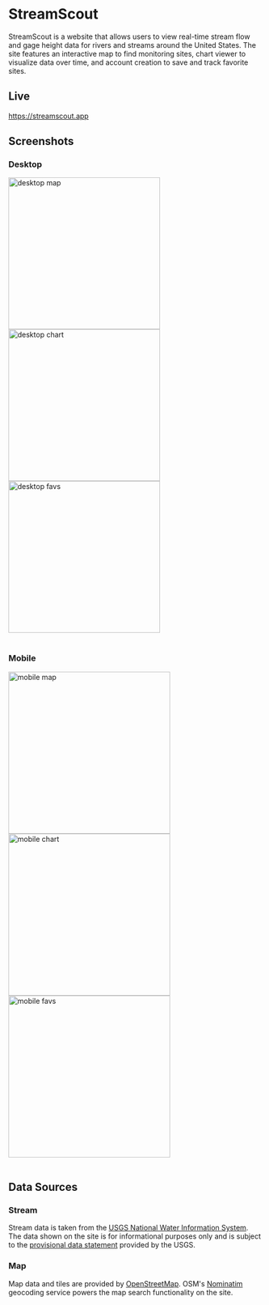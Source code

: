 # StreamScout

StreamScout is a website that allows users to view real-time stream flow and gage height data for rivers and streams around the United States. The site features an interactive map to find monitoring sites, chart viewer to visualize data over time, and account creation to save and track favorite sites.

## Live

https://streamscout.app

## Screenshots

### Desktop

<img src="https://i.imgur.com/PajbbNR.png" height="300px" alt="desktop map"/>
<img src="https://i.imgur.com/h1sBr3N.png" height="300px" alt="desktop chart"/>
<img src="https://i.imgur.com/K4rOKuG.png" height="300px" alt="desktop favs"/>
<br><br>

### Mobile

<img src="https://i.imgur.com/U9JycqR.png" height="320px" alt="mobile map"/>
<img src="https://i.imgur.com/sFrIlDb.png" height="320px" alt="mobile chart"/>
<img src="https://i.imgur.com/WDPgnjw.png" height="320px" alt="mobile favs"/>
<br><br>

## Data Sources

### Stream

Stream data is taken from the [USGS National Water Information System](https://waterdata.usgs.gov/nwis). The data shown on the site is for informational purposes only and is subject to the [provisional data statement](https://help.waterdata.usgs.gov/policies/provisional-data-statement) provided by the USGS.

### Map

Map data and tiles are provided by [OpenStreetMap](https://www.openstreetmap.org/about). OSM's [Nominatim](https://nominatim.org/) geocoding service powers the map search functionality on the site.
